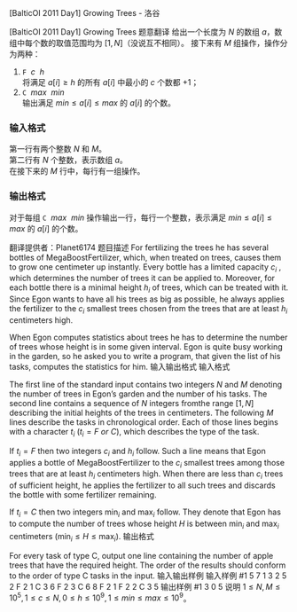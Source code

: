



[BalticOI 2011 Day1] Growing Trees - 洛谷














[BalticOI 2011 Day1] Growing Trees
题意翻译
给出一个长度为 $N$ 的数组 $a$，数组中每个数的取值范围均为 $[1,N]$（没说互不相同）。
接下来有 $M$ 组操作，操作分为两种：
1. $\texttt{F}\:\:c\:\:h$  
将满足 $a[i] \ge h$ 的所有 $a[i]$ 中最小的 $c$ 个数都 $+1$；
2. $\texttt{C}\:\:max\:\:min$  
输出满足 $min \le a[i] \le max$ 的 $a[i]$ 的个数。

### 输入格式

第一行有两个整数 $N$ 和 $M$。    
第二行有 $N$ 个整数，表示数组 $a$。  
在接下来的 $M$ 行中，每行有一组操作。

### 输出格式

对于每组 $\texttt{C}\:\:max\:\:min$ 操作输出一行，每行一个整数，表示满足 $min \le a[i] \le max$ 的 $a[i]$ 的个数。


翻译提供者：Planet6174
题目描述
For fertilizing the trees he has several bottles of MegaBoostFertilizer, which, when treated on trees, causes them to grow one centimeter up instantly. Every bottle has a limited capacity $c_i$​​ , which determines the number of trees it can be applied to. Moreover, for each bottle there is a minimal height $h_i$ of trees, which can be treated with it. Since Egon wants to have all his trees as big as possible, he always applies the fertilizer to the $c_i$​​ smallest trees chosen from the trees that are at least $h_i$​​ centimeters high.

When Egon computes statistics about trees he has to determine the number of trees whose height is in some given interval. Egon is quite busy working in the garden, so he asked you to write a program, that given the list of his tasks, computes the statistics for him. 
输入输出格式
输入格式

The first line of the standard input contains two integers $N$ and $M$ denoting the number of trees in Egon’s garden and the number of his tasks. The second line contains a sequence of $N$ integers fromthe range $[1,N]$ describing the initial heights of the trees in centimeters. The following $M$ lines describe the tasks in chronological order. Each of those lines begins with a character $t_i$ $(t_i=F \ or \ C)$, which describes the type of the task.

If $t_i=F$ then two integers $c_i$​​ and $h_i$ follow. Such a line means that Egon applies a bottle of MegaBoostFertilizer to the $c_i$ smallest trees among those trees that are at least $h_i$​​ centimeters high. When there are less than $c_i$​​ trees of sufficient height, he applies the fertilizer to all such trees and discards the bottle with some fertilizer remaining.

If $t_i=C$ then two integers $\min_i$​​ and $\max_i$​​ follow. They denote that Egon has to compute the number of trees whose height $H$ is between $\min_i$ and $\max_i$​​ centimeters $(\min_i \le H \le \max_i)$. 
输出格式

For every task of type C, output one line containing the number of apple trees that have the required height. The order of the results should conform to the order of type C tasks in the input.
输入输出样例
输入样例 #1
5 7
1 3 2 5 2
F 2 1
C 3 6
F 2 3
C 6 8
F 2 1
F 2 2
C 3 5
输出样例 #1
3
0
5
说明
$1 \le N,M \le 10^5,1 \le c \le N,0 \le h \le 10^9,1 \le min \le max \le 10^9$。






